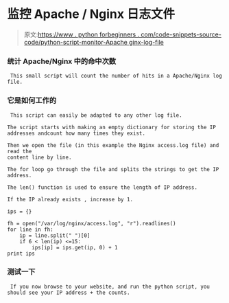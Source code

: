 # 监控 Apache / Nginx 日志文件

> 原文:[https://www . python forbeginners . com/code-snippets-source-code/python-script-monitor-Apache ginx-log-file](https://www.pythonforbeginners.com/code-snippets-source-code/python-script-monitor-apachenginx-log-file)

### 统计 Apache/Nginx 中的命中次数

```
 This small script will count the number of hits in a Apache/Nginx log file. 
```

### 它是如何工作的

```
 This script can easily be adapted to any other log file. 

The script starts with making an empty dictionary for storing the IP addresses andcount how many times they exist. 

Then we open the file (in this example the Nginx access.log file) and read the
content line by line. 

The for loop go through the file and splits the strings to get the IP address. 

The len() function is used to ensure the length of IP address. 

If the IP already exists , increase by 1. 
```

```
ips = {}

fh = open("/var/log/nginx/access.log", "r").readlines()
for line in fh:
    ip = line.split(" ")[0]
    if 6 < len(ip) <=15:
        ips[ip] = ips.get(ip, 0) + 1
print ips

```

### 测试一下

```
 If you now browse to your website, and run the python script, you should see your IP address + the counts. 
```